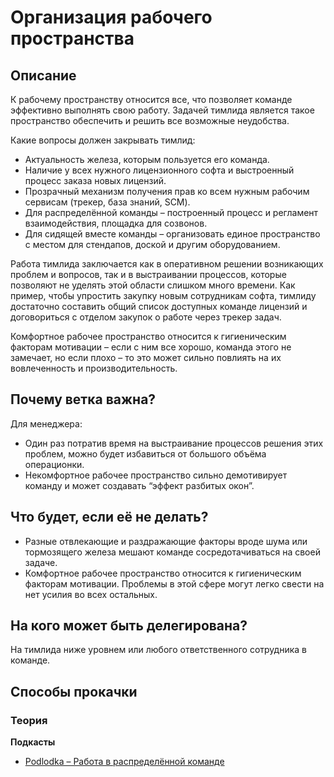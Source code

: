 # Организация рабочего пространства
## Описание
К рабочему пространству относится все, что позволяет команде эффективно выполнять свою работу. Задачей тимлида является такое пространство обеспечить и решить все возможные неудобства.

Какие вопросы должен закрывать тимлид:
- Актуальность железа, которым пользуется его команда.
- Наличие у всех нужного лицензионного софта и выстроенный процесс заказа новых лицензий.
- Прозрачный механизм получения прав ко всем нужным рабочим сервисам (трекер, база знаний, SCM).
- Для распределённой команды – построенный процесс и регламент взаимодействия, площадка для созвонов.
- Для сидящей вместе команды – организовать единое пространство с местом для стендапов, доской и другим оборудованием.

Работа тимлида заключается как в оперативном решении возникающих проблем и вопросов, так и в выстраивании процессов, которые позволяют не уделять этой области слишком много времени. Как пример, чтобы упростить закупку новым сотрудникам софта, тимлиду достаточно составить общий список доступных команде лицензий и договориться с отделом закупок о работе через трекер задач.

Комфортное рабочее пространство относится к гигиеническим факторам мотивации – если с ним все хорошо, команда этого не замечает, но если плохо – то это может сильно повлиять на их вовлеченность и производительность.

## Почему ветка важна?
Для менеджера:
- Один раз потратив время на выстраивание процессов решения этих проблем, можно будет избавиться от большого объёма операционки.
- Некомфортное рабочее пространство сильно демотивирует команду и может создавать “эффект разбитых окон”.

## Что будет, если её не делать?
- Разные отвлекающие и раздражающие факторы вроде шума или тормозящего железа мешают команде сосредотачиваться на своей задаче.
- Комфортное рабочее пространство относится к гигиеническим факторам мотивации. Проблемы в этой сфере могут легко свести на нет усилия во всех остальных.

## На кого может быть делегирована?
На тимлида ниже уровнем или любого ответственного сотрудника в команде.

## Способы прокачки

### Теория
**Подкасты**
- [Podlodka – Работа в распределённой команде](https://soundcloud.com/podlodka/podlodka-83-rabota-v-raspredelennoy-komande)
